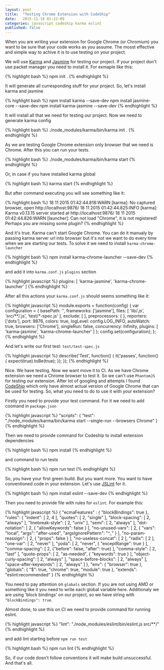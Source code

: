 ```yaml
---
layout: post
title:  "Testing Chrome Extension with CodeShip"
date:   2015-11-18 01:22:09
categories: javascript codeship karma eslint
published: false
---
```


When you are writing your extension for Google Chrome (or Chromium) you want to be sure that your code works as you assume. The mosst effective and simple way to achive it is to use testing on your project.

We will use [Karma](<http://karma-runner.github.io/>) and [Jasmine](<http://jasmine.github.io/>) for testing our project. If your project don't use packet manager you need to install it. For exmaple like this:

{% highlight bash %}
npm init .
{% endhighlight %}

It will generate all curresponding stuff for your project. So, let's install karma and jasmine

{% highlight bash %}
npm install karma --save-dev
npm install jasmine-core --save-dev
npm install karma-jasmine --save-dev
{% endhighlight %}

It will install all that we need for testing our project. Now we need to generate karma config

{% highlight bash %}
./node_modules/karma/bin/karma init .
{% endhighlight %}

As we are testing Google Chrome extension only browser that we need is Chrome. After this you can run your tests.

{% highlight bash %}
./node_modules/karma/bin/karma start
{% endhighlight %}

Or, in case if you have installed karma global

{% highlight bash %}
karma start
{% endhighlight %}

But after command executing you will see something like it:

{% highlight bash %}
18 11 2015 01:42:44.818:WARN [karma]: No captured browser, open http://localhost:9876/
18 11 2015 01:42:44.825:INFO [karma]: Karma v0.13.15 server started at http://localhost:9876/
18 11 2015 01:42:44.826:WARN [launcher]: Can not load "Chrome", it is not registered!
  Perhaps you are missing some plugin?
{% endhighlight %}

And it's true. Karma can't start Google Chrome. You can do it manualy by passing karma server url into browser but it's not we want to do every time when we are starting our tests. To solve it we need to install `karma-chrome-launcher`

{% highlight bash %}
npm install karma-chrome-launcher --save-dev
{% endhighlight %}

and add it into `karma.conf.js` `plugins` section

{% highlight javascript %}
plugins: [
    'karma-jasmine',
    'karma-chrome-launcher'
]
{% endhighlight %}

After all this actions your `karma.conf.js` should seems something like it:

{% highlight javascript %}
module.exports = function(config) {
    var configuration = {
        basePath: '',
        frameworks: ['jasmine'],
        files: [
            'lib/*.js',
            'src/**/*.js',
            'test/*-spec.js'
        ],
        exclude: [
        ],
        preprocessors: {
        },
        reporters: ['dots'],
        port: 9876,
        colors: true,
        logLevel: config.LOG_INFO,
        autoWatch: true,
        browsers: ['Chrome'],
        singleRun: false,
        concurrency: Infinity,
        plugins: [
            'karma-jasmine',
            'karma-chrome-launcher'
        ]
    };
    config.set(configuration);
};
{% endhighlight %}

And let's write our first test:
`test/test-spec.js`

{% highlight javascript %}
describe('Test', function() {
    it('passes', function() {
        expect(true).toBe(true);
    });
});
{% endhighlight %}

Nice. We have testing. Now we want move it to CI. As we have Chrome extension we need a Chrome browser to test it. So we can't use `PhantomJS` for testing our extension. After lot of googling and attempts I found [CodeShip](<https://codeship.com/>) which only have almost actual version of Google Chrome that can be used for testing. So, what you need to do to use it with your extension?

Firstly you need to provide your test command. For it we need to add coomand in `package.json`

{% highlight javascript %}
"scripts": {
    "test": "./node_modules/karma/bin/karma start --single-run --browsers Chrome"
}
{% endhighlight %}

Then we need to provide command for Codeship to install extension dependencies

{% highlight bash %}
npm install
{% endhighlight %}

and command to run tests

{% highlight bash %}
npm run test
{% endhighlight %}

So, you have your first green build. But you want more. You want to have conventioned code in your extension. Let's use [JSLint](<http://eslint.org/>) for it.

{% highlight bash %}
npm install eslint --save-dev
{% endhighlight %}

Then you need to provide file with rules for `eslint`. For example this:

{% highlight javascript %}
{
    "ecmaFeatures" : {
        "blockBindings": true
    },
    "rules": {
        "indent": [
            2,
            4
        ],
        "quotes": [
            2,
            "single"
        ],
        "block-spacing": [
            2,
            "always"
        ],
        "linebreak-style": [
            2,
            "unix"
        ],
        "semi": [
            2,
            "always"
        ],
        "dot-notation": [
            2,
            { "allowKeywords": false }
        ],
        "no-unused-vars": [
            2,
            { "vars": "local", "args": "after-used", "argsIgnorePattern": "^_" }
        ],
        "no-param-reassign": [
            2,
            { "props": false }
        ],
        "no-useless-concat": [
            2
        ],
        "radix": [
            2
        ],
        "one-var": [
            2,
            "never"
        ],
        "yoda": [
            2,
            "never",
            { "exceptRange": true }
        ],
        "comma-spacing": [
            2,
            {"before": false, "after": true}
        ],
        "comma-style": [
            2,
            "last"
        ],
        "quote-props": [
            2,
            "as-needed",
            { "keywords": true }
        ],
        "object-curly-spacing": [
            2,
            "always"
        ],
        "space-before-blocks": [
            2,
            "always"
        ],
        "space-after-keywords": [
            2,
            "always"
        ]
    },
    "env": {
        "browser": true
    },
    "globals": {
        "$": true,
        "chrome": true,
        "module": true
    },
    "extends": "eslint:recommended"
}
{% endhighlight %}

You need to pay attention on `globals` section. If you are not using AMD or something like it you need to write each global variable here. Additionaly we are using 'block bindings' on our project, so we have string with  `"blockBindings": true`.

Almost done, to use this on CI we need to provide command for running eslint.

{% highlight javascript %}
"lint": "./node_modules/eslint/bin/eslint.js src/**/"
{% endhighlight %}

and add lint starting before `npm run test`

{% highlight bash %}
npm run lint
{% endhighlight %}

So, if our code dosn't follow conventions it will make build unsuccessful. And that's all.

